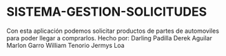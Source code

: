 # SISTEMA-GESTION-SOLICITUDES
Con esta aplicación podemos solicitar productos de partes de automoviles para poder llegar a comprarlos.
Hecho por:
Darling Padilla
Derek Aguilar
Marlon Garro
William Tenorio
Jermys Loa
